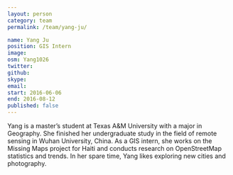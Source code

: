 ```yaml
---
layout: person
category: team
permalink: /team/yang-ju/

name: Yang Ju
position: GIS Intern
image:
osm: Yang1026
twitter:
github:
skype:
email:
start: 2016-06-06
end: 2016-08-12
published: false
---
```


Yang is a master’s student at Texas A&M University with a major in Geography. She finished her undergraduate study in the field of remote sensing in Wuhan University, China. As a GIS intern, she works on the Missing Maps project for Haiti and conducts research on OpenStreetMap statistics and trends. In her spare time, Yang likes exploring new cities and photography.
